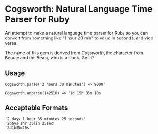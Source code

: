# Cogsworth: Natural Language Time Parser for Ruby

An attempt to make a natural language time parser for Ruby so you can convert from something like "1 hour 20 min" to value in seconds, and vice versa.

The name of this gem is derived from *Cogsworth*, the character from Beauty and the Beast, who is a clock. Get it?

## Usage

    Cogsworth.parse('2 hours 30 minutes') => 9000
    
    Cogsworth.unparse(142510) => '1d 15h 35m 10s
    
## Acceptable Formats

    '2 days 1 hour 35 minutes 25 seconds'
    '2days 1hr 35min 25sec'
    '2d1h35m25s'
    
